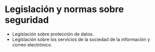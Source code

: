 # Legislación y normas sobre seguridad
- Legislación sobre protección de datos.
- Legislación sobre los servicios de la sociedad de la información y correo electrónico. 
